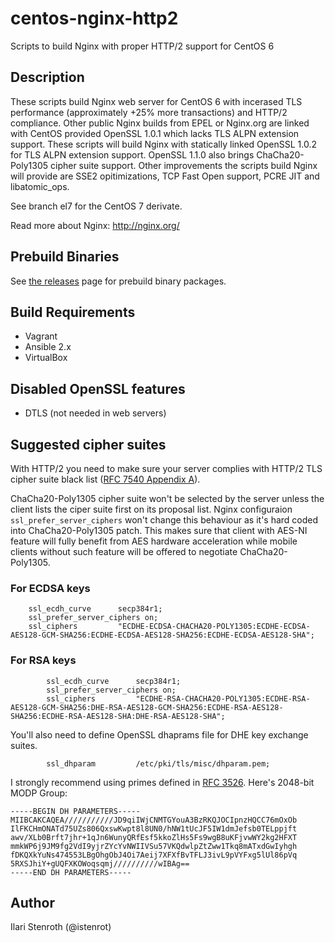 # centos-nginx-http2
Scripts to build Nginx with proper HTTP/2 support for CentOS 6

## Description

These scripts build Nginx web server for CentOS 6 with incerased TLS performance (approximately +25% more transactions) and HTTP/2 compliance. Other public Nginx builds from EPEL or Nginx.org are linked with CentOS provided OpenSSL 1.0.1 which lacks TLS ALPN extension support. These scripts will build Nginx with statically linked OpenSSL 1.0.2 for TLS ALPN extension support. OpenSSL 1.1.0 also brings ChaCha20-Poly1305 cipher suite support. Other improvements the scripts build Nginx will provide are SSE2 opitimizations, TCP Fast Open support, PCRE JIT and libatomic_ops.

See branch el7 for the CentOS 7 derivate.

Read more about Nginx:
http://nginx.org/

## Prebuild Binaries
See [the releases](https://github.com/istenrot/centos-nginx-http2/releases) page for prebuild binary packages.

## Build Requirements

* Vagrant
* Ansible 2.x
* VirtualBox

## Disabled OpenSSL features

* DTLS (not needed in web servers)

## Suggested cipher suites

With HTTP/2 you need to make sure your server complies with HTTP/2 TLS cipher suite black list ([RFC 7540 Appendix A](https://tools.ietf.org/html/rfc7540)).

ChaCha20-Poly1305 cipher suite won't be selected by the server unless the client lists the ciper suite first on its proposal list. Nginx configuraion ```ssl_prefer_server_ciphers``` won't change this behaviour as it's hard coded into ChaCha20-Poly1305 patch. This makes sure that client with AES-NI feature will fully benefit from AES hardware acceleration while mobile clients without such feature will be offered to negotiate ChaCha20-Poly1305.

### For ECDSA keys

```
    ssl_ecdh_curve      secp384r1;
    ssl_prefer_server_ciphers on;
    ssl_ciphers         "ECDHE-ECDSA-CHACHA20-POLY1305:ECDHE-ECDSA-AES128-GCM-SHA256:ECDHE-ECDSA-AES128-SHA256:ECDHE-ECDSA-AES128-SHA";
```

### For RSA keys

```
        ssl_ecdh_curve      secp384r1;
        ssl_prefer_server_ciphers on;
        ssl_ciphers         "ECDHE-RSA-CHACHA20-POLY1305:ECDHE-RSA-AES128-GCM-SHA256:DHE-RSA-AES128-GCM-SHA256:ECDHE-RSA-AES128-SHA256:ECDHE-RSA-AES128-SHA:DHE-RSA-AES128-SHA";
```

You'll also need to define OpenSSL dhaprams file for DHE key exchange suites.

```
        ssl_dhparam         /etc/pki/tls/misc/dhparam.pem;
```

I strongly recommend using primes defined in [RFC 3526](http://tools.ietf.org/html/rfc3526). Here's 2048-bit MODP Group:

```
-----BEGIN DH PARAMETERS-----
MIIBCAKCAQEA///////////JD9qiIWjCNMTGYouA3BzRKQJOCIpnzHQCC76mOxOb
IlFKCHmONATd75UZs806QxswKwpt8l8UN0/hNW1tUcJF5IW1dmJefsb0TELppjft
awv/XLb0Brft7jhr+1qJn6WunyQRfEsf5kkoZlHs5Fs9wgB8uKFjvwWY2kg2HFXT
mmkWP6j9JM9fg2VdI9yjrZYcYvNWIIVSu57VKQdwlpZtZww1Tkq8mATxdGwIyhgh
fDKQXkYuNs474553LBgOhgObJ4Oi7Aeij7XFXfBvTFLJ3ivL9pVYFxg5lUl86pVq
5RXSJhiY+gUQFXKOWoqsqmj//////////wIBAg==
-----END DH PARAMETERS-----
```


## Author

Ilari Stenroth (@istenrot)

